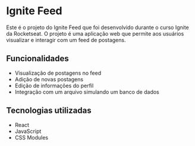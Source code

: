 # Ignite Feed

Este é o projeto do Ignite Feed que foi desenvolvido durante o curso Ignite da Rocketseat. O projeto é uma aplicação web que permite aos usuários visualizar e interagir com um feed de postagens.

## Funcionalidades

- Visualização de postagens no feed
- Adição de novas postagens
- Edição de informações do perfil
- Integração com um arquivo simulando um banco de dados

## Tecnologias utilizadas

- React
- JavaScript
- CSS Modules
